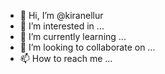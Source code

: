 - 👋 Hi, I’m @kiranellur
- 👀 I’m interested in ...
- 🌱 I’m currently learning ...
- 💞️ I’m looking to collaborate on ...
- 📫 How to reach me ...

<!---
kiranellur/kiranellur is a ✨ special ✨ repository because its `README.md` (this file) appears on your GitHub profile.
You can click the Preview link to take a look at your changes.
--->
